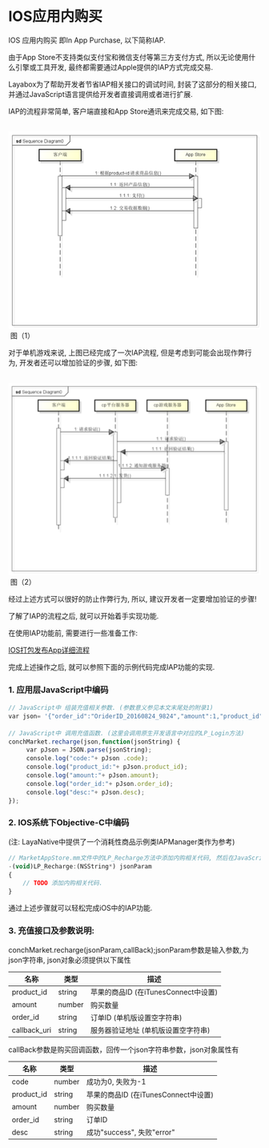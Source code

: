 # IOS应用内购买



  IOS 应用内购买 即In App Purchase, 以下简称IAP.

  由于App Store不支持类似支付宝和微信支付等第三方支付方式, 所以无论使用什么引擎或工具开发, 最终都需要通过Apple提供的IAP方式完成交易.

Layabox为了帮助开发者节省IAP相关接口的调试时间, 封装了这部分的相关接口, 并通过JavaScript语言提供给开发者直接调用或者进行扩展.

  IAP的流程非常简单, 客户端直接和App Store通讯来完成交易, 如下图:

​	![blob.png](1.png) <br/>
​	图（1）


  对于单机游戏来说, 上图已经完成了一次IAP流程, 但是考虑到可能会出现作弊行为, 开发者还可以增加验证的步骤, 如下图:

​	![blob.png](2.png)<br/>
​	图（2）

  经过上述方式可以很好的防止作弊行为, 所以, 建议开发者一定要增加验证的步骤!

  了解了IAP的流程之后, 就可以开始着手实现功能.

  在使用IAP功能前, 需要进行一些准备工作:

  [IOS打包发布App详细流程](https://github.com/layabox/layaair-doc/tree/master/Chinese/LayaNative/packagingReleases_IOS)

完成上述操作之后, 就可以参照下面的示例代码完成IAP功能的实现.

### 1.  应用层JavaScript中编码

```javascript
// JavaScript中 组装充值相关参数. (参数意义参见本文末尾处的附录1)
var json= '{"order_id":"OriderID_20160824_9824","amount":1,"product_id":"Laya.joychina.test","callback_uri":"http://186.152.54.225:8800/Apple.pay"}';
 
// JavaScript中 调用充值函数. (这里会调用原生开发语言中对应的LP_Login方法)
conchMarket.recharge(json,function(jsonString) {
     var pJson = JSON.parse(jsonString);
     console.log("code:"+ pJson .code);
     console.log("product_id:"+ pJson.product_id);
     console.log("amount:"+ pJson.amount);
     console.log("order_id:"+ pJson.order_id);
     console.log("desc:"+ pJson.desc);
});
```

### 2.  IOS系统下Objective-C中编码 

(注: LayaNative中提供了一个消耗性商品示例类IAPManager类作为参考)

```javascript
// MarketAppStore.mm文件中的LP_Recharge方法中添加内购相关代码, 然后在JavaScript中调用conchMarket.recharge就会执行此方法.
-(void)LP_Recharge:(NSString*) jsonParam
{
    // TODO 添加内购相关代码.
}
```

通过上述步骤就可以轻松完成iOS中的IAP功能.

### 3.  充值接口及参数说明:   

  conchMarket.recharge(jsonParam,callBack);jsonParam参数是输入参数,为json字符串, json对象必须提供以下属性

| 名称           | 类型     | 描述                          |
| ------------ | ------ | --------------------------- |
| product_id   | string | 苹果的商品ID (在iTunesConnect中设置) |
| amount       | number | 购买数量                        |
| order_id     | string | 订单ID (单机版设置空字符串)            |
| callback_uri | string | 服务器验证地址 (单机版设置空字符串)         |

callBack参数是购买回调函数，回传一个json字符串参数，json对象属性有

| 名称         | 类型     | 描述                          |
| ---------- | ------ | --------------------------- |
| code       | number | 成功为0, 失败为-1                 |
| product_id | string | 苹果的商品ID (在iTunesConnect中设置) |
| amount     | number | 购买数量                        |
| order_id   | string | 订单ID                        |
| desc       | string | 成功"success",  失败"error"     |